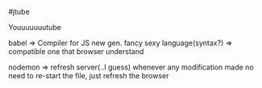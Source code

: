 #jtube

Youuuuuuutube

babel => Compiler for JS
new gen. fancy sexy language(syntax?)
=> compatible one that browser understand

nodemon => refresh server(..I guess) whenever any modification made
no need to re-start the file, just refresh the browser
